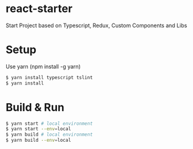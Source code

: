 # react-starter
Start Project based on Typescript, Redux, Custom Components and Libs

# Setup
Use yarn (npm install -g yarn)

```bash
$ yarn install typescript tslint
$ yarn install
```

# Build & Run
```bash
$ yarn start # local environment
$ yarn start --env=local
$ yarn build # local environment
$ yarn build --env=local
```
